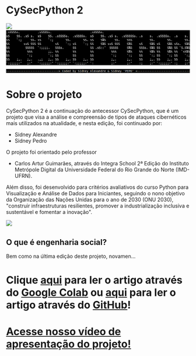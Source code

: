 # **CySecPython 2**
<img src="https://raw.githubusercontent.com/sidneypepo/cysecpython2/main/files/intro.gif" width="650"/>

<img src="https://github.com/sidneypepo/cysecpython2/raw/main/files/logo.png"/>

# **Sobre o projeto**

CySecPython 2 é a continuação do antecessor CySecPython, que é um projeto que visa a análise e compreensão de tipos de ataques cibernéticos mais utilizados na atualidade, e nesta edição, foi continuado por: 
*   Sidney Alexandre
*   Sidney Pedro

O projeto foi orientado pelo professor 
*   Carlos Artur Guimarães, através do Integra School 2ª Edição do Instituto Metrópole Digital da Universidade Federal do Rio Grande do Norte (IMD-UFRN). 

Além disso, foi desenvolvido para critérios avaliativos do curso Python para Visualização e Análise de Dados para Iniciantes, seguindo o nono objetivo da Organização das Nações Unidas para o ano de 2030 (ONU 2030), "construir infraestruturas resilientes, promover a industrialização inclusiva e sustentável e fomentar a inovação". 

<img src="https://hongkong.imd.ufrn.br/filemanagerportal/source/2020/Integra_School.png" width="600"/>

## **O que é engenharia social?**
Bem como na última edição deste projeto, novamen...

# Clique [aqui](https://colab.research.google.com/drive/1OG4o3wMfaVZWppO8IRUDRZ3LxPyRIAoe?usp=sharing) para ler o artigo através do [Google Colab](https://colab.research.google.com/drive/1OG4o3wMfaVZWppO8IRUDRZ3LxPyRIAoe?usp=sharing) ou [aqui](https://github.com/sidneypepo/cysecpython/blob/master/cysecpython.ipynb) para ler o artigo através do [GitHub](https://github.com/sidneypepo/cysecpython/blob/master/cysecpython.ipynb)!
# [Acesse nosso vídeo de apresentação do projeto!](https://youtube.com/watch?v=bKj17RG62HQ)
